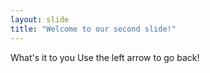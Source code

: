 ```yaml
---
layout: slide
title: "Welcome to our second slide!"
---
```

What's it to you
Use the left arrow to go back!
